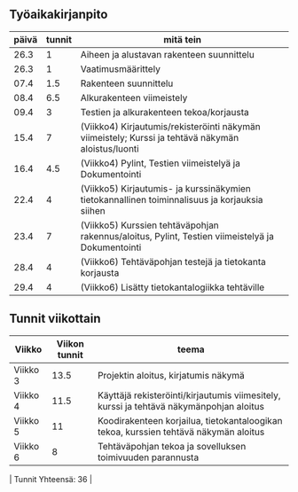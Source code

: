 ## Työaikakirjanpito

| päivä | tunnit | mitä tein |
| ---- | ----- | ----------- |
| 26.3 | 1 | Aiheen ja alustavan rakenteen suunnittelu |
| 26.3 | 1 | Vaatimusmäärittely |
| 07.4 | 1.5 | Rakenteen suunnittelu |
| 08.4 | 6.5 | Alkurakenteen viimeistely |
| 09.4 | 3 | Testien ja alkurakenteen tekoa/korjausta |
| 15.4 | 7 | (Viikko4) Kirjautumis/rekisteröinti näkymän viimeistely; Kurssi ja tehtävä näkymän aloistus/luonti|
| 16.4 | 4.5 | (Viikko4) Pylint, Testien viimeistelyä ja Dokumentointi |
| 22.4 | 4 | (Viikko5) Kirjautumis- ja kurssinäkymien tietokannallinen toiminnalisuus ja korjauksia siihen|
| 23.4 | 7 | (Viikko5) Kurssien tehtäväpohjan rakennus/aloitus, Pylint, Testien viimeistelyä ja Dokumentointi |
| 28.4 | 4 | (Viikko6) Tehtäväpohjan testejä ja tietokanta korjausta |
| 29.4 | 4 | (Viikko6) Lisätty tietokantalogiikka tehtäville |


## Tunnit viikottain
| Viikko | Viikon tunnit | teema |
| ---- | ----- | ----------- |
| Viikko 3 | 13.5 | Projektin aloitus, kirjatumis näkymä |
| Viikko 4 | 11.5 | Käyttäjä rekisteröinti/kirjautumis viimesitely, kurssi ja tehtävä näkymänpohjan aloitus |
| Viikko 5 | 11 | Koodirakenteen korjailua, tietokantaloogikan tekoa, kurssien tehtävä näkymän aloitus |
| Viikko 6 | 8 | Tehtäväpohjan tekoa ja sovelluksen toimivuuden parannusta |

| Tunnit Yhteensä:  36 | 